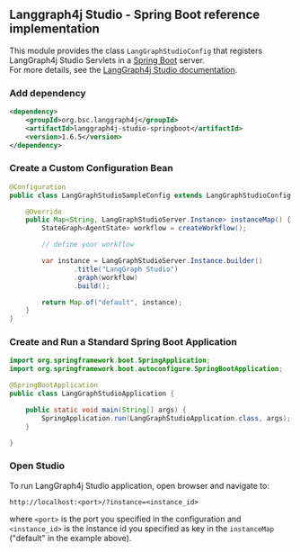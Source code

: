 ## Langgraph4j Studio - Spring Boot reference implementation

This module provides the class `LangGraphStudioConfig` that registers LangGraph4j Studio Servlets in a [Spring Boot](https://spring.io/projects/spring-boot) server.  
For more details, see the [LangGraph4j Studio documentation]().

### Add dependency

```xml
<dependency>
    <groupId>org.bsc.langgraph4j</groupId>
    <artifactId>langgraph4j-studio-springboot</artifactId>
    <version>1.6.5</version>
</dependency>
```

### Create a Custom Configuration Bean

```java
@Configuration
public class LangGraphStudioSampleConfig extends LangGraphStudioConfig {

    @Override
    public Map<String, LangGraphStudioServer.Instance> instanceMap() {
        StateGraph<AgentState> workflow = createWorkflow(); 

        // define your workflow

        var instance = LangGraphStudioServer.Instance.builder()
                .title("LangGraph Studio")
                .graph(workflow)
                .build();

        return Map.of("default", instance);
    }
}
```

### Create and Run a Standard Spring Boot Application

```java
import org.springframework.boot.SpringApplication;
import org.springframework.boot.autoconfigure.SpringBootApplication;

@SpringBootApplication
public class LangGraphStudioApplication {

	public static void main(String[] args) {
		SpringApplication.run(LangGraphStudioApplication.class, args);
	}

}
```

### Open Studio

To run LangGraph4j Studio application, open browser and navigate to:

```
http://localhost:<port>/?instance=<instance_id>
```

where `<port>` is the port you specified in the configuration and `<instance_id>` is the instance id you specified as key in the `instanceMap` ("default" in the example above).
